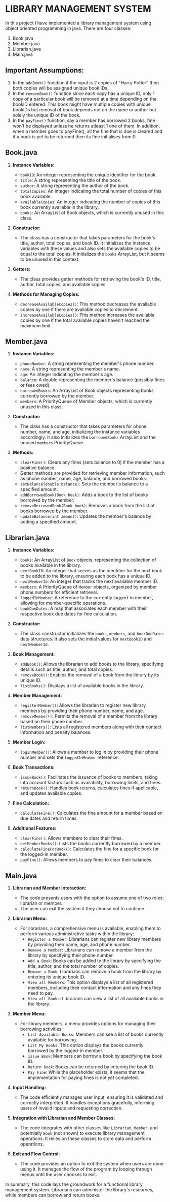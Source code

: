 # LIBRARY MANAGEMENT SYSTEM

In this project I have implemented a library management system using object oriented programming in java.
There are four classes:
    
1. Book.java
2. Member.java
3. Librarian.java
4. Main.java

## Important Assumptions:
1. In the `addBook()` function if the input is 2 copies of "Harry Potter" then both copies will be assigned unique book IDs.
2. In the `removeBook()` function since each copy has a unique ID, only 1 copy of a particular book will be removed at a time depending on the bookID entered. This book might have multiple copies with unique bookIDs but removal of book depends not on the name or author but solely the unique ID of the book.
3. In the `payFine()` function, say a member has borrowed 2 books, fine won't be displayed unless he returns atleast 1 one of them. In addition, when a member goes to payFine(), all the fine that is due is cleared and if a book is yet to be returned then its fine initialises from 0.

## Book.java 

1. **Instance Variables:**
    - `bookID`: An integer representing the unique identifier for the book.
    - `title`: A string representing the title of the book.
    - `author`: A string representing the author of the book.
    - `totalCopies`: An integer indicating the total number of copies of this book available.
    - `availableCopies`: An integer indicating the number of copies of this book currently available in the library.
    - `books`: An ArrayList of Book objects, which is currently unused in this class.

2. **Constructor:**
    - The class has a constructor that takes parameters for the book's title, author, total copies, and book ID. It initializes the instance variables with these values and also sets the available copies to be equal to the total copies. It initializes the `books` ArrayList, but it seems to be unused in this context.

3. **Getters:**
    - The class provides getter methods for retrieving the book's ID, title, author, total copies, and available copies.

4. **Methods for Managing Copies:**
    - `decreaseAvailableCopies()`: This method decreases the available copies by one if there are available copies to decrement.
    - `increaseAvailableCopies()`: This method increases the available copies by one if the total available copies haven't reached the maximum limit.

## Member.java


1. **Instance Variables:**
    - `phoneNumber`: A string representing the member's phone number.
    - `name`: A string representing the member's name.
    - `age`: An integer indicating the member's age.
    - `balance`: A double representing the member's balance (possibly fines or fees owed).
    - `borrowedBooks`: An ArrayList of Book objects representing books currently borrowed by the member.
    - `members`: A PriorityQueue of Member objects, which is currently unused in this class.

2. **Constructor:**
    - The class has a constructor that takes parameters for phone number, name, and age, initializing the instance variables accordingly. It also initializes the `borrowedBooks` ArrayList and the unused `members` PriorityQueue.

3. **Methods:**
    - `clearFine()`: Clears any fines (sets balance to 0) if the member has a positive balance.
    - Getter methods are provided for retrieving member information, such as phone number, name, age, balance, and borrowed books.
    - `setBalance(double balance)`: Sets the member's balance to a specified amount.
    - `addBorrowedBook(Book book)`: Adds a book to the list of books borrowed by the member.
    - `removeBorrowedBook(Book book)`: Removes a book from the list of books borrowed by the member.
    - `updateBalance(int amount)`: Updates the member's balance by adding a specified amount.

## Librarian.java


1. **Instance Variables:**
    - `books`: An ArrayList of `Book` objects, representing the collection of books available in the library.
    - `nextBookID`: An integer that serves as the identifier for the next book to be added to the library, ensuring each book has a unique ID.
    - `nextMemberId`: An integer that tracks the next available member ID.
    - `members`: A PriorityQueue of `Member` objects, organized by member phone numbers for efficient retrieval.
    - `loggedInMember`: A reference to the currently logged-in member, allowing for member-specific operations.
    - `bookDueDates`: A map that associates each member with their respective book due dates for fine calculation.

2. **Constructor:**
    - The class constructor initializes the `books`, `members`, and `bookDueDates` data structures. It also sets the initial values for `nextBookID` and `nextMemberId`.

3. **Book Management:**
    - `addBook()`: Allows the librarian to add books to the library, specifying details such as title, author, and total copies.
    - `removeBook()`: Enables the removal of a book from the library by its unique ID.
    - `listBooks()`: Displays a list of available books in the library.

4. **Member Management:**
    - `registerMember()`: Allows the librarian to register new library members by providing their phone number, name, and age.
    - `removeMember()`: Permits the removal of a member from the library based on their phone number.
    - `listMembers()`: Lists all registered members along with their contact information and penalty balances.

5. **Member Login:**
    - `loginMember()`: Allows a member to log in by providing their phone number and sets the `loggedInMember` reference.

6. **Book Transactions:**
    - `issueBook()`: Facilitates the issuance of books to members, taking into account factors such as availability, borrowing limits, and fines.
    - `returnBook()`: Handles book returns, calculates fines if applicable, and updates available copies.

7. **Fine Calculation:**
    - `calculateFine()`: Calculates the fine amount for a member based on due dates and return times.

8. **Additional Features:**
    - `clearFine()`: Allows members to clear their fines.
    - `getMemberBooks()`: Lists the books currently borrowed by a member.
    - `calculateFineForBook()`: Calculates the fine for a specific book for the logged-in member.
    - `payFine()`: Allows members to pay fines to clear their balances.

## Main.java


1. **Librarian and Member Interaction:**
    - The code presents users with the option to assume one of two roles: librarian or member.
    - The user can exit the system if they choose not to continue.

2. **Librarian Menu:**
    - For librarians, a comprehensive menu is available, enabling them to perform various administrative tasks within the library:
        - `Register a Member`: Librarians can register new library members by providing their name, age, and phone number.
        - `Remove a Member`: Librarians can remove a member from the library by specifying their phone number.
        - `Add a Book`: Books can be added to the library by specifying the title, author, and the total number of copies.
        - `Remove a Book`: Librarians can remove a book from the library by entering its unique book ID.
        - `View all Members`: This option displays a list of all registered members, including their contact information and any fines they need to pay.
        - `View all Books`: Librarians can view a list of all available books in the library.

3. **Member Menu:**
    - For library members, a menu provides options for managing their borrowing activities:
        - `List Available Books`: Members can see a list of books currently available for borrowing.
        - `List My Books`: This option displays the books currently borrowed by the logged-in member.
        - `Issue Book`: Members can borrow a book by specifying the book ID.
        - `Return Book`: Books can be returned by entering the book ID.
        - `Pay Fine`: While the placeholder exists, it seems that the implementation for paying fines is not yet completed.

4. **Input Handling:**
    - The code efficiently manages user input, ensuring it is validated and correctly interpreted. It handles exceptions gracefully, informing users of invalid inputs and requesting correction.

5. **Integration with Librarian and Member Classes:**
    - The code integrates with other classes like `Librarian`, `Member`, and potentially `Book` (not shown) to execute library management operations. It relies on these classes to store data and perform operations.

6. **Exit and Flow Control:**
    - The code provides an option to exit the system when users are done using it. It manages the flow of the program by looping through menus until the user chooses to exit.

In summary, this code lays the groundwork for a functional library management system. Librarians can administer the library's resources, while members can borrow and return books. 